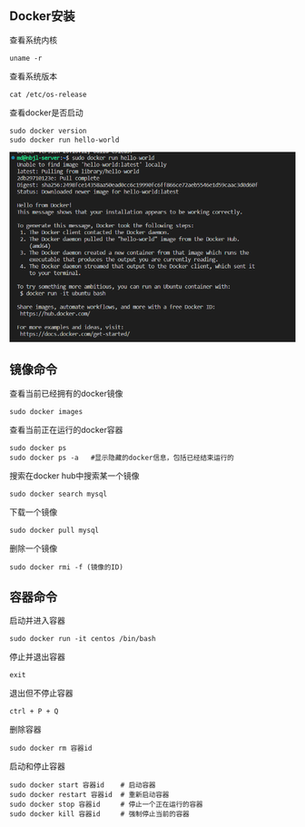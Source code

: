 ## Docker安装

查看系统内核

```shell
uname -r
```

查看系统版本

```shell
cat /etc/os-release
```

查看docker是否启动

```shell
sudo docker version
sudo docker run hello-world
```

![image-20231022161707374](https://raw.githubusercontent.com/KIDSSCC/MarkDown_image/main/Pictureimage-20231022161707374.png)

## 镜像命令

查看当前已经拥有的docker镜像

```shell
sudo docker images
```

查看当前正在运行的docker容器

```shell
sudo docker ps
sudo docker ps -a   #显示隐藏的docker信息，包括已经结束运行的
```

搜索在docker hub中搜索某一个镜像

```shell
sudo docker search mysql
```

 下载一个镜像

```shell
sudo docker pull mysql
```

删除一个镜像

```shell
sudo docker rmi -f (镜像的ID)
```

## 容器命令

启动并进入容器

```shell
sudo docker run -it centos /bin/bash
```

停止并退出容器

```shell
exit
```

退出但不停止容器

```
ctrl + P + Q 
```

删除容器

```shell
sudo docker rm 容器id
```

启动和停止容器

```shell
sudo docker start 容器id    # 启动容器
sudo docker restart 容器id  # 重新启动容器
sudo docker stop 容器id     # 停止一个正在运行的容器
sudo docker kill 容器id     # 强制停止当前的容器
```

